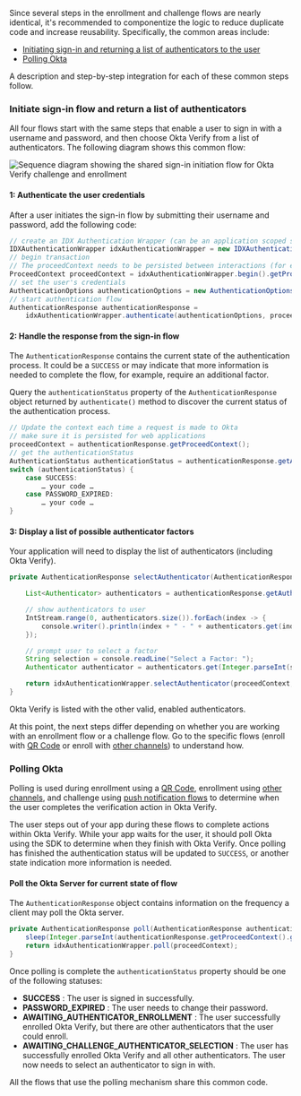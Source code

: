 Since several steps in the enrollment and challenge flows are nearly identical, it's recommended to componentize the logic to reduce duplicate code and increase reusability. Specifically, the common areas include:

* [Initiating sign-in and returning a list of authenticators to the user](#initiate-sign-in-flow-and-return-a-list-of-authenticators)
* [Polling Okta](#polling-okta)

A description and step-by-step integration for each of these common steps follow.

### Initiate sign-in flow and return a list of authenticators

All four flows start with the same steps that enable a user to sign in with a username and password, and then choose Okta Verify from a list of authenticators. The following diagram shows this common flow:

<div class="common-image-format">

![Sequence diagram showing the shared sign-in initiation flow for Okta Verify challenge and enrollment](/img/authenticators/java-authenticators-okta-verify-shared-code-initiate-signin.png "All steps in the shared sign-in flow")

</div>

#### 1: Authenticate the user credentials

After a user initiates the sign-in flow by submitting their username and password, add the following code:

```java
// create an IDX Authentication Wrapper (can be an application scoped singleton)
IDXAuthenticationWrapper idxAuthenticationWrapper = new IDXAuthenticationWrapper();
// begin transaction
// The proceedContext needs to be persisted between interactions (for example, stored in a HttpSession for web apps)
ProceedContext proceedContext = idxAuthenticationWrapper.begin().getProceedContext();  // TODO this needs request context
// set the user's credentials
AuthenticationOptions authenticationOptions = new AuthenticationOptions(username, password);
// start authentication flow
AuthenticationResponse authenticationResponse =
    idxAuthenticationWrapper.authenticate(authenticationOptions, proceedContext);
```

#### 2: Handle the response from the sign-in flow

The `AuthenticationResponse` contains the current state of the authentication process. It could be a `SUCCESS` or may indicate that more information is needed to complete the flow, for example, require an additional factor.

Query the `authenticationStatus` property of the `AuthenticationResponse` object returned by `authenticate()` method to discover the current status of the authentication process.

```java
// Update the context each time a request is made to Okta
// make sure it is persisted for web applications
proceedContext = authenticationResponse.getProceedContext();
// get the authenticationStatus
AuthenticationStatus authenticationStatus = authenticationResponse.getAuthenticationStatus();
switch (authenticationStatus) {
    case SUCCESS:
        … your code …
    case PASSWORD_EXPIRED:
        … your code …
}
```

#### 3: Display a list of possible authenticator factors

Your application will need to display the list of authenticators (including Okta Verify).

```java
private AuthenticationResponse selectAuthenticator(AuthenticationResponse authenticationResponse) {

    List<Authenticator> authenticators = authenticationResponse.getAuthenticators();

    // show authenticators to user
    IntStream.range(0, authenticators.size()).forEach(index -> {
        console.writer().println(index + " - " + authenticators.get(index).getLabel());
    });

    // prompt user to select a factor
    String selection = console.readLine("Select a Factor: ");
    Authenticator authenticator = authenticators.get(Integer.parseInt(selection));

    return idxAuthenticationWrapper.selectAuthenticator(proceedContext,  authenticator);
}
```

Okta Verify is listed with the other valid, enabled authenticators.

At this point, the next steps differ depending on whether you are working with an enrollment flow or a challenge flow. Go to the specific flows (enroll with [QR Code](#integrate-enrollment-using-qr-code) or enroll with [other channels](#integrate-enrollment-using-other-channels)) to understand how.

### Polling Okta

Polling is used during enrollment using a [QR Code](#integrate-enrollment-using-qr-code), enrollment using [other channels](#integrate-enrollment-using-other-channels), and challenge using [push notification flows](#integrate-challenge-using-push-notification-option) to determine when the user completes the verification action in Okta Verify.

The user steps out of your app during these flows to complete actions within Okta Verify. While your app waits for the user, it should poll Okta using the SDK to determine when they finish with Okta Verify. Once polling has finished the authentication status will be updated to `SUCCESS`, or another state indication more information is needed.

#### Poll the Okta Server for current state of flow

The `AuthenticationResponse` object contains information on the frequency a client may poll the Okta server.

```java
private AuthenticationResponse poll(AuthenticationResponse authenticationResponse) {
    sleep(Integer.parseInt(authenticationResponse.getProceedContext().getRefresh())); // TODO this string typing should be fixed in: https://github.com/okta/okta-idx-java/issues/316
    return idxAuthenticationWrapper.poll(proceedContext);
}
```
Once polling is complete the `authenticationStatus` property should be one of the following statuses:

* **SUCCESS** : The user is signed in successfully.
* **PASSWORD_EXPIRED** : The user needs to change their password.
* **AWAITING_AUTHENTICATOR_ENROLLMENT** : The user successfully enrolled Okta Verify, but there are other authenticators that the user could enroll.
* **AWAITING_CHALLENGE_AUTHENTICATOR_SELECTION** : The user has successfully enrolled Okta Verify and all other authenticators. The user now needs to select an authenticator to sign in with.

All the flows that use the polling mechanism share this common code.

